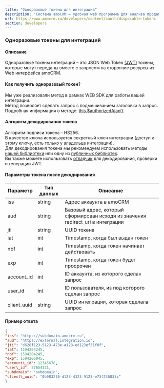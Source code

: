 ```yaml
---
title: "Одноразовые токены для интеграций"
description: "Система amoCRM – удобная web программа для анализа продаж, доступная в режиме online из любой точки мира! Подробности узнавайте по указанным на сайте телефонам в Москве."
url: https://www.amocrm.ru/developers/content/oauth/disposable-tokens
section: developers
---
```


### Одноразовые токены для интеграций

#### Описание

Одноразовые токены интеграций – это JSON Web Token [(JWT)](https://jwt.io/) токены,  
которые могут переданы вместе с запросом на сторонние ресурсы из Web интерфейса amoCRM.

#### Как получить одноразовый токен?

Мы уже реализовали метод в рамках WEB SDK для работы вашей интеграции.  
Метод позволяет сделать запрос с подмешиванием заголовка в запрос.  
Подробная информация о методе: [this.$authorizedAjax()](/developers/content/web_sdk/mechanics#authorized_ajax).

#### Алгоритм декодирования токена

Алгоритм подписи токена – HS256.  
В качестве ключа используется секретный ключ интеграции (доступ к этому ключу, есть только у владельца интеграции).  
Для декодирования токена мы рекомендуем использовать методы [нашей библиотеки](https://github.com/amocrm/amocrm-api-php) или одну из [публичных библиотек](https://jwt.io/#libraries-io).   
Вы также можете использовать [отладчик](https://jwt.io/#debugger-io) для декодирования, проверки и генерации JWT.

#### Параметры токена после декодирования

| Параметр | Тип данных | Описание |
| --- | --- | --- |
| iss | string | Адрес аккаунта в amoCRM |
| aud | string | Базовый адрес, который сформирован исходя из значения redirect\_uri в интеграции |
| jti | string | UUID токена |
| iat | int | Timestamp, когда был выдан токен |
| nbf | int | Timestamp, когда токен начинает действовать |
| exp | int | Timestamp, когда токен будет просрочен |
| account\_id | int | ID аккаунта, из которого сделан запрос |
| user\_id | int | ID пользователя, из под которого сделан запрос |
| client\_uuid | string | UUID интеграции, которая сделала запрос |

#### Пример ответа

```json
{
"iss": "https://subdomain.amocrm.ru",
"aud": "https://external.integration.io",
"jti": "d628f123-5123-473e-a123-ed123ef31f8f",
"iat": 1594204245,
"nbf": 1594204245,
"exp": 1594206045,
"account\_id": 12345678,
"user\_id": 87654321,
"subdomain": "subdomain",
"client\_uuid": "0b0832f6-d123-4123-9123-e73f236833c"
}
```